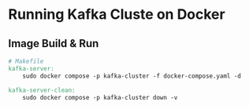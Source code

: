 # Running Kafka Cluste on Docker

## Image Build & Run
```Makefile
# Makefile
kafka-server:
	sudo docker compose -p kafka-cluster -f docker-compose.yaml -d

kafka-server-clean:
	sudo docker compose -p kafka-cluster down -v
```
